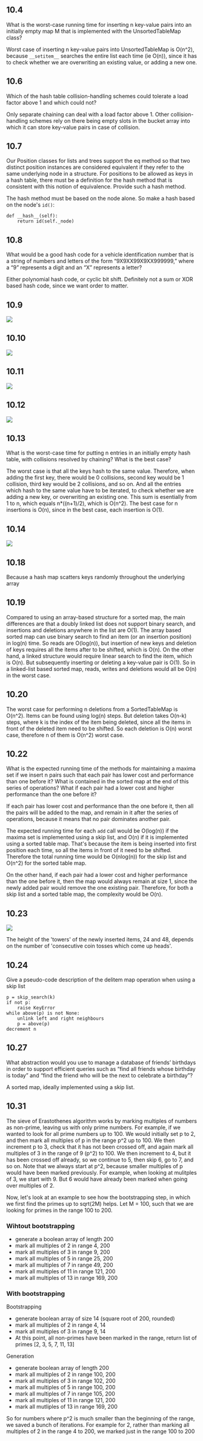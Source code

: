 ## 10.4

What is the worst-case running time for inserting n key-value pairs into an initially empty map M that is implemented with the UnsortedTableMap class?

Worst case of inserting n key-value pairs into UnsortedTableMap is O(n^2), because `__setitem__` searches the entire list each time (ie O(n)), since it has to check whether we are overwriting an existing value, or adding a new one.

## 10.6

Which of the hash table collision-handling schemes could tolerate a load factor above 1 and which could not?

Only separate chaining can deal with a load factor above 1. Other collision-handling schemes rely on there being empty slots in the bucket array into which it can store key-value pairs in case of collision.

## 10.7

Our Position classes for lists and trees support the eq method so that
two distinct position instances are considered equivalent if they refer to the same underlying node in a structure. For positions to be allowed as keys in a hash table, there must be a definition for the hash method that is consistent with this notion of equivalence. Provide such a hash method.

The hash method must be based on the node alone. So make a hash based on the node's `id()`:

```
def __hash__(self):
    return id(self._node)

```

## 10.8

What would be a good hash code for a vehicle identification number that is a string of numbers and letters of the form “9X9XX99X9XX999999,” where a “9” represents a digit and an “X” represents a letter?

Either polynomial hash code, or cyclic bit shift. Definitely not a sum or XOR based hash code, since we want order to matter.

## 10.9

<img src="./ex_10_9.png" >

## 10.10

<img src="./ex_10_10.png" >

## 10.11

<img src="./ex_10_11.png" >

## 10.12

<img src="./ex_10_12.png" >

## 10.13

What is the worst-case time for putting n entries in an initially empty hash table, with collisions resolved by chaining? What is the best case?

The worst case is that all the keys hash to the same value. Therefore, when adding the first key, there would be 0 collisions, second key would be 1 collision, third key would be 2 collisions, and so on. And all the entries which hash to the same value have to be iterated, to check whether we are adding a new key, or overwriting an existing one. This sum is esentially from 1 to n, which equals n*((n+1)/2), which is O(n^2). The best case for n insertions is O(n), since in the best case, each insertion is O(1).

## 10.14

<img src="./ex_10_14.png" >

## 10.18

Because a hash map scatters keys randomly throughout the underlying array

## 10.19

Compared to using an array-based structure for a sorted map, the main differences are that a doubly linked list does not support binary search, and insertions and deletions anywhere in the list are O(1). The array based sorted map can use binary search to find an item (or an insertion position) in log(n) time. So reads are O(log(n)), but insertion of new keys and deletion of keys requires all the items after to be shifted, which is O(n). On the other hand, a linked structure would require linear search to find the item, which is O(n). But subsequently inserting or deleting a key-value pair is O(1). So in a linked-list based sorted map, reads, writes and deletions would all be O(n) in the worst case. 

## 10.20

The worst case for performing n deletions from a SortedTableMap is O(n^2). Items can be found using log(n) steps. But deletion takes O(n-k) steps, where k is the index of the item being deleted, since all the items in front of the deleted item need to be shifted. So each deletion is O(n) worst case, therefore n of them is O(n^2) worst case.


## 10.22

What is the expected running time of the methods for maintaining a maxima set if we insert n pairs such that each pair has lower cost and performance than one before it? What is contained in the sorted map at the end of this series of operations? What if each pair had a lower cost and higher performance than the one before it?

If each pair has lower cost and performance than the one before it, then all the pairs will be added to the map, and remain in it after the series of operations, because it means that no pair dominates another pair. 

The expected running time for each `add` call would be O(log(n)) if the maxima set is implemented using a skip list, and O(n) if it is implemented using a sorted table map. That's because the item is being inserted into first position each time, so all the items in front of it need to be shifted. Therefore the total running time would be O(nlog(n)) for the skip list and O(n^2) for the sorted table map.


On the other hand, if each pair had a lower cost and higher performance than the one before it, then the map would always remain at size 1, since the newly added pair would remove the one existing pair. Therefore, for both a skip list and a sorted table map, the complexity would be O(n).

## 10.23

<img src="./ex_10_23.png">

The height of the 'towers' of the newly inserted items, 24 and 48, depends on the number of 'consecutive coin tosses which come up heads'.


## 10.24

Give a pseudo-code description of the delitem map operation when
using a skip list

```
p = skip_search(k)
if not p:
    raise KeyError
while above(p) is not None:
    unlink left and right neighbours
    p = above(p)
decrement n
```

## 10.27

What abstraction would you use to manage a database of friends’ birthdays in order to support efficient queries such as “find all friends whose birthday is today” and “find the friend who will be the next to celebrate a birthday”?

A sorted map, ideally implemented using a skip list.

## 10.31

The sieve of Erastothenes algorithm works by marking multiples of numbers as non-prime, leaving us with only prime numbers. For example, if we wanted to look for all prime numbers up to 100. We would initially set p to 2, and then mark all multiples of p in the range p^2 up to 100. We then increment p to 3, check that it has not been crossed off, and again mark all multiples of 3 in the range of 9 (p^2) to 100. We then increment to 4, but it has been crossed off already, so we continue to 5, then skip 6, go to 7, and so on. Note that we always start at p^2, because smaller multiples of p would have been marked previously. For example, when looking at mulitples of 3, we start with 9. But 6 would have already been marked when going over multiples of 2.

Now, let's look at an example to see how the bootstrapping step, in which we first find the primes up to sqrt(2M) helps. Let M = 100, such that we are looking for primes in the range 100 to 200. 

### Wihtout bootstrapping

- generate a boolean array of length 200
- mark all multiples of 2 in range 4, 200
- mark all multiples of 3 in range 9, 200
- mark all multiples of 5 in range 25, 200
- mark all multiples of 7 in range 49, 200
- mark all multiples of 11 in range 121, 200
- mark all multiples of 13 in range 169, 200 

### With bootstrapping

Bootstrapping

- generate boolean array of size 14 (square root of 200, rounded)
- mark all multiples of 2 in range 4, 14
- mark all multiples of 3 in range 9, 14
- At this point, all non-primes have been marked in the range, return list of primes [2, 3, 5, 7, 11, 13]

Generation

- generate boolean array of length 200
- mark all multiples of 2 in range 100, 200
- mark all multiples of 3 in range 102, 200
- mark all multiples of 5 in range 100, 200
- mark all multiples of 7 in range 105, 200
- mark all multiples of 11 in range 121, 200
- mark all mutliples of 13 in range 169, 200

So for numbers where p^2 is much smaller than the beginning of the range, we saved a bunch of iterations. For example for 2, rather than marking all multiples of 2 in the range 4 to 200, we marked just in the range 100 to 200